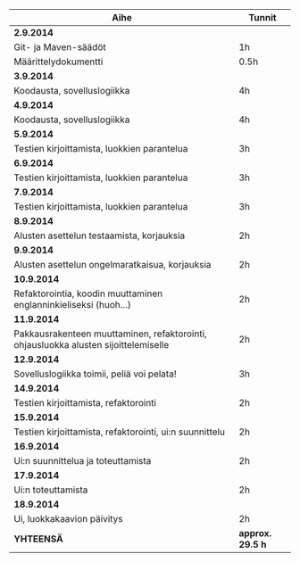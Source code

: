 |**Aihe**               |**Tunnit**|
|-----------------------|-------|
|**2.9.2014**               |       |
|Git- ja Maven-säädöt   |    1h |
|Määrittelydokumentti   |  0.5h |
|**3.9.2014**               |      |
|Koodausta, sovelluslogiikka| 4h   |
|**4.9.2014**           |      |
|Koodausta, sovelluslogiikka|  4h   |
|**5.9.2014**           |      |
|Testien kirjoittamista, luokkien parantelua|  3h   |
|**6.9.2014**           |      |
|Testien kirjoittamista, luokkien parantelua|  3h   |
|**7.9.2014**          |       |
|Testien kirjoittamista, luokkien parantelua|  3h   |
|**8.9.2014**          |           |
|Alusten asettelun testaamista, korjauksia |   2h  |
|**9.9.2014**             |             |
|Alusten asettelun ongelmaratkaisua, korjauksia | 2h   |
|**10.9.2014**             |             |
|Refaktorointia, koodin muuttaminen englanninkieliseksi (huoh...) | 2h   |
|**11.9.2014**             |             |
|Pakkausrakenteen muuttaminen, refaktorointi, ohjausluokka alusten sijoittelemiselle | 2h   |
|**12.9.2014**             |             |
|Sovelluslogiikka toimii, peliä voi pelata!   | 3h  |
|**14.9.2014**             |             |
|Testien kirjoittamista, refaktorointi   | 2h  |
|**15.9.2014**             |             |
|Testien kirjoittamista, refaktorointi, ui:n suunnittelu   | 2h  |
|**16.9.2014**             |             |
|Ui:n suunnittelua ja toteuttamista                 | 2h  |
|**17.9.2014**             |             |
|Ui:n toteuttamista   | 2h  |
|**18.9.2014**             |             |
|Ui, luokkakaavion päivitys   | 2h  |
|**YHTEENSÄ**            |**approx. 29.5 h**      |
